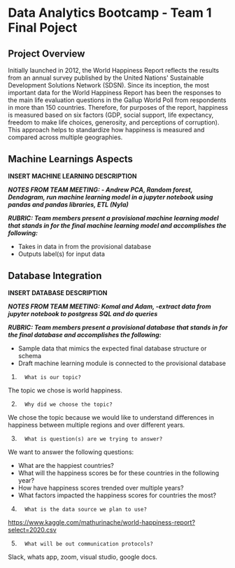 # Data Analytics Bootcamp - Team 1 Final Poject

## Project Overview

Initially launched in 2012, the World Happiness Report reflects the results from an annual survey published by the United Nations' Sustainable Development Solutions Network (SDSN).  Since its inception, the most important data for the World Happiness Report has been the responses to the main life evaluation questions in the Gallup World Poll from respondents in more than 150 countries.  Therefore, for purposes of the report, happiness is measured based on six factors (GDP, social support, life expectancy, freedom to make life choices, generosity, and perceptions of corruption).  This approach helps to standardize how happiness is measured and compared across multiple geographies.


## Machine Learnings Aspects

**INSERT MACHINE LEARNING DESCRIPTION**

***NOTES FROM TEAM MEETING: - Andrew PCA, Random forest, Dendogram, run machine learning model in a jupyter notebook using pandas and pandas libraries, ETL (Nyla)***

***RUBRIC: Team members present a provisional machine learning model that stands in for the final machine learning model and accomplishes the following:***
* Takes in data in from the provisional database
* Outputs label(s) for input data


## Database Integration

**INSERT DATABASE DESCRIPTION**

***NOTES FROM TEAM MEETING: Komal and Adam, -extract data from jupyter notebook to postgress SQL and do queries***

***RUBRIC: Team members present a provisional database that stands in for the final database and accomplishes the following:***

* Sample data that mimics the expected final database structure or schema
* Draft machine learning module is connected to the provisional database




1.       What is our topic?

The topic we chose is world happiness.

2.       Why did we choose the topic?

We chose the topic because we would like to understand differences in happiness between multiple regions and over different years.


3.       What is question(s) are we trying to answer?

We want to answer the following questions:
- What are the happiest countries?
- What will the happiness scores be for these countries in the following year?
- How have happiness scores trended over multiple years?
- What factors impacted the happiness scores for countries the most?

4.       What is the data source we plan to use?

https://www.kaggle.com/mathurinache/world-happiness-report?select=2020.csv


5.       What will be out communication protocols?

Slack, whats app, zoom, visual studio, google docs.

